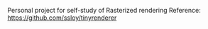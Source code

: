 Personal project for self-study of Rasterized rendering
Reference: https://github.com/ssloy/tinyrenderer
